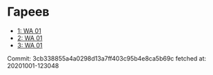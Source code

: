 # Гареев
- [1: WA 01](1.md)
- [2: WA 01](2.md)
- [3: WA 01](3.md)

Commit: 3cb338855a4a0298d13a7ff403c95b4e8ca5b69c
 fetched at: 20201001-123048
